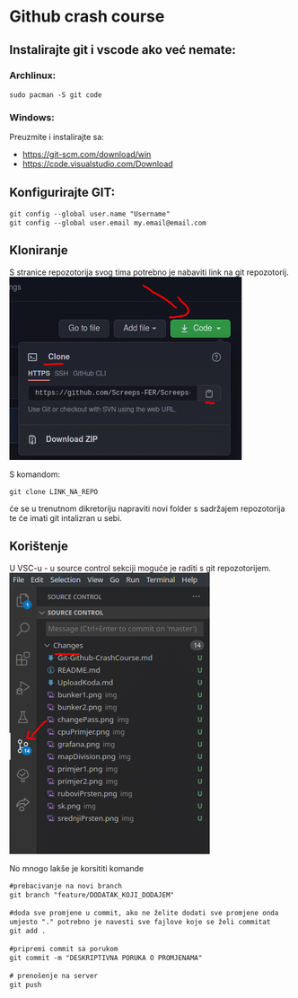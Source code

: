 # Github crash course

## Instalirajte git i vscode ako već nemate:
### Archlinux:
```
sudo pacman -S git code
```

### Windows:
Preuzmite i instalirajte sa:
  - https://git-scm.com/download/win
  - https://code.visualstudio.com/Download


## Konfigurirajte GIT:
```
git config --global user.name "Username"
git config --global user.email my.email@email.com
```

## Kloniranje
S stranice repozotorija svog tima potrebno je nabaviti link na git repozotorij.
![](img/clone.png)

S komandom:
```
git clone LINK_NA_REPO
```
će se u trenutnom dikretoriju napraviti novi folder s sadržajem repozotorija te će imati git intalizran u sebi.

##  Korištenje
U VSC-u - u source control sekciji moguće je raditi s git repozotorijem.
![](img/sourceControllTab.png)

No mnogo lakše je korsititi komande
```
#prebacivanje na novi branch
git branch "feature/DODATAK_KOJI_DODAJEM"

#doda sve promjene u commit, ako ne želite dodati sve promjene onda umjesto "." potrebno je navesti sve fajlove koje se želi commitat
git add .

#pripremi commit sa porukom
git commit -m "DESKRIPTIVNA PORUKA O PROMJENAMA"

# prenošenje na server
git push
```